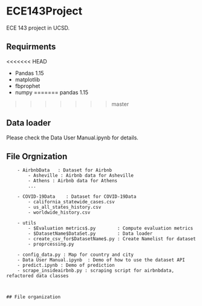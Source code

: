 # ECE143Project
ECE 143 project in UCSD. 

## Requirments

<<<<<<< HEAD
- Pandas 1.15
- matplotlib
- fbprophet
- numpy
=======
pandas 1.15
>>>>>>> master


## Data loader
Please check the Data User Manual.ipynb for details.

## File Orgnization
```
    - AirbnbData   : Dataset for Airbnb
        - Asheville : Airbnb data for Asheville
        - Athens : Airbnb data for Athens
        ...

    - COVID-19Data    : Dataset for COVID-19Data
        - california_statewide_cases.csv
        - us_all_states_history.csv
        - worldwide_history.csv

    - utils
        - $Evaluation metrics$.py        : Compute evaluation metrics
        - $DatasetName$DataSet.py        : Data loader
        - create_csv_for$DatasetName$.py : Create Namelist for dataset
        - proprcessing.py
    
    - config_data.py : Map for country and city
    - Data User Manual.ipynb  : Demo of how to use the dataset API
    - predict.ipynb : Demo of prediction
    - scrape_insideairbnb.py : scraping script for airbnbdata, refactored data classes



## File organization
